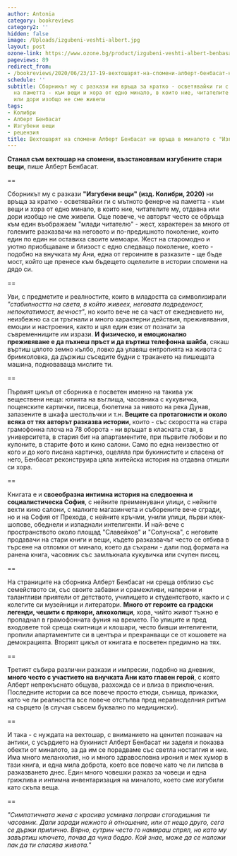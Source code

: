 ```yaml
---
author: Antonia
category: bookreviews
category2: ''
hidden: false
image: /Uploads/izgubeni-veshti-albert.jpg
layout: post
ozone-link: https://www.ozone.bg/product/izgubeni-veshti-albert-benbasat/
pageviews: 89
redirect_from:
- /bookreviews/2020/06/23/17-19-вехтошарят-на-спомени-алберт-бенбасат-ни-връща-в-миналото-с-изгубени-вещи
schedule: ''
subtitle: Сборникът му с разкази ни връща за кратко - осветявайки ги с мътното фенерче
  на паметта - към вещи и хора от едно минало, в които ние, читателите му, отдавна
  или дори изобщо не сме живели
tags:
- Колибри
- Алберт Бенбасат
- Изгубени вещи
- рецензия
title: Вехтошарят на спомени Алберт Бенбасат ни връща в миналото с "Изгубени вещи"
---
```


**Станал съм вехтошар на спомени, възстановявам изгубените стари вещи**, пише Алберт Бенбасат.

\==

Сборникът му с разкази **"Изгубени вещи" (изд. Колибри, 2020)** ни връща за кратко - осветявайки ги с мътното фенерче на паметта - към вещи и хора от едно минало, в които ние, читателите му, отдавна или дори изобщо не сме живели. Още повече, че авторът често се обръща към един въображаем "млади читателю" - жест, характерен за много от големите разказвачи на неговото и по-предишното поколение, които един по един ни оставиха своите мемоари. Жест на старомодно и уютно приобщаване и близост с едно следващо поколение, което - подобно на внучката му Ани, една от героините в разказите - ще бъде мост, който ще пренесе към бъдещето оцелелите в истории спомени на дядо си. 

\==

Уви, с предметите и реалностите, които в младостта са символизирали *"стабилността на света, в който живеех, неговата подреденост, непоклатимост, вечност"*, но които вече не са част от ежедневието ни, неизбежно са си тръгнали и много характерни действия, преживявания, емоции и настроения, както и цял един език от познати за съвременниците им изрази. **И физическо, и емоционално преживяване е да пъхнеш пръст и да въртиш телефонна шайба**, сякаш въртиш цялото земно кълбо, ловко да улавяш ентропията на живота с бримколовка, да държиш съседите будни с тракането на пишещата машина, подковаваща мислите ти.

\==

Първият цикъл от сборника е посветен именно на такива уж веществени неща: ютията на въглища, часовника с кукувичка, пощенските картички, писеца, бюлетина за нивото на река Дунав, запазените в шкафа шестолъчки и т.н. **Вещите са протагонисти и около всяка от тях авторът разказва истории**, които - със скоростта на стара грамофонна плоча на 78 оборота - ни връщат в класната стая, в университета, в стария бит на апартаментите, при първите любови и по купоните, в старите фото и кино салони. Само по една неизвестно от кого и до кого писана картичка, оцеляла при букинистите и спасена от него, Бенбасат реконструира цяла житейска история на отдавна отишли си хора. 

\==

Книгата е и **своеобразна интимна история на следвоенна и социалистическа София**, с нейните преименувани улици, с нейните вехти кино салони, с малките магазинчета и съборените вече сгради, но и на София от Прехода, с нейните кръчми, унили улици, първи клек-шопове, обеднели и изпаднали интелигенти. И най-вече с пространството около площад "Славейков" и "Солунска", с неговите продавачи на стари книги и вещи, където разказвачът често се отбива в търсене на отломки от минало, което да съхрани - дали под формата на ранена книга, часовник със замлъкнала кукувичка или счупен писец. 

\==

На страниците на сборника Алберт Бенбасат ни среща отблизо със семейството си, със своите забавни и срамежливи, наперени и талантливи приятели от детството, училището и студентството, както и с колегите си музейници и литератори. **Много от героите са градски легенди, чешити с прякори, алкохолици**, хора, чийто живот тъжно е пропаднал в грамофонната фуния на времето. По улиците и пред входовете той среща скитници и клошари, често бивши интелигенти, пропили апартаментите си в центъра и прехранващи се от кошовете на демокрацията. Вторият цикъл от книгата е посветен предимно на тях. 

\==

Третият събира различни разкази и импресии, подобно на дневник, **много често с участието на внучката Ани като главен герой**, с която Алберт непрекъснато общува, разхожда се и влиза в приключения. Последните истории са все повече просто етюди, сънища, приказки, като че ли реалността все повече отстъпва пред неравноделния ритъм на сърцето (в случая съвсем буквално по медицински). 

\==

И така - с нуждата на вехтошар, с вниманието на ценител познавач на антики, с усърдието на букинист Алберт Бенбасат ни заделя и показва обекти от миналото, за да им се порадваме със светла носталгия и ние. Има много меланхолия, но и много здравословна ирония и мек хумор в тази книга, и една мила доброта, което все повече като че ли липсва в разказването днес. Един много човешки разказ за човеци и една грижлива и интимна инвентаризация на миналото, което сме изгубили като скъпа веща.

\==

*"Симпатичната жена с красива усмивка поправи стогодишния ти часовник. Дали заради нежното ѝ отношение, или от нещо друго, сега се държи прилично. Вярно, сутрин често го намираш спрял, но като му завъртиш ключето, почва да чука бодро. Кой знае, може да се наложи пак да ти спасява живота."*